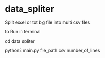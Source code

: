 # data_spliter

Split excel or txt big file into multi csv files

to Run in terminal

cd data_spliter

python3 main.py file_path.csv number_of_lines

